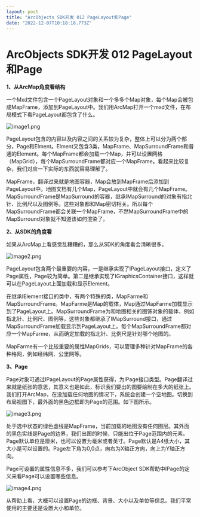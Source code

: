 ```yaml
---
layout: post
title: "ArcObjects SDK开发 012 PageLayout和Page"
date: "2022-12-07T10:18:18.773Z"
---
```

ArcObjects SDK开发 012 PageLayout和Page
====================================

**1、从ArcMap角度看结构**

一个Mxd文件包含一个PageLayout对象和一个多多个Map对象，每个Map会被包成MapFrame，添加到PageLayout中。我们用ArcMap打开一个mxd文件，在布局模式下看PageLayout都包含了什么。

![image1.png](https://img2023.cnblogs.com/blog/146887/202212/146887-20221207095728229-1756443911.png)

PageLayout包含的内容以及内容之间的关系较为复杂，整体上可以分为两个部分，Page和Elment。Elment又包含3类，MapFrame、MapSurroundFrame和普通的Element。每个MapFrame都会加载一个Map，并可以设置网格（MapGrid），每个MapSurroundFrame都对应一个MapFrame。看起来比较复杂，我们对应一下实际的东西就容易理解了。

MapFrame，翻译过来就是地图容器，Map会放到MapFrame后添加到PageLayout中。地图文档有几个Map，PageLayout中就会有几个MapFrame。MapSurroundFrame是MapSurround的容器，继承IMapSurround的对象有指北针、比例尺以及图例等。这些对象都和Map密切相关。所以每个MapSurroundFrame都会关联一个MapFrame，不然MapSurroundFrame中的MapSurround对象就不知道该如何渲染了。

**2、从SDK的角度看**

如果从ArcMap上看感觉乱糟糟的，那么从SDK的角度看会清晰很多。

![image2.png](https://img2023.cnblogs.com/blog/146887/202212/146887-20221207095728041-231719753.png)

PageLayout包含两个最重要的内容，一是继承实现了IPageLayout接口，定义了Page属性，Page较为简单。第二是继承实现了IGraphicsContainer接口，这样就可以在PageLayout上面加载和显示Element。

在继承IElement接口的类中，有两个特殊的类，MapFarme和MapSurroundFrame。MapFarme是Map的载体，Map通过MapFarme加载显示到了PageLayout上。MapSurroundFrame为和地图相关的图饰对象的载体，例如指北针、比例尺、图例等，这些对象都继承了IMapSurround接口，通过MapSurroundFrame加载显示到PageLayout上。每个MapSurroundFrame都对应一个MapFarme，从而确定加载的指北针、比例尺是针对哪个地图的。

MapFarme有一个比较重要的属性MapGrids，可以管理多种针对MapFrame的各种格网，例如经纬网、公里网等。

**3、Page**

Page对象可通过IPageLayout的Page属性获得，为IPage接口类型。Page翻译过来就是纸张的意思，其意义也是如此，标识我们要出的图要绘制在多大的纸张上。我们打开ArcMap，在没加载任何地图的情况下，系统会创建一个空地图。切换到布局视图下，最外面的黑色边框即为Page的范围。如下图所示。

![image3.png](https://img2023.cnblogs.com/blog/146887/202212/146887-20221207095728103-1759337589.png)

处于选中状态的绿色虚线是MapFrame，当前加载的地图没有任何图层。其外面的黑色实线是Page的边界，我们出图的时候，只能出位于Page范围内的元素。Page默认单位是厘米，也可以设置为毫米或者英寸。Page默认是A4纸大小，其大小是可以设置的。Page左下角为0,0点，向右为X轴正方向，向上为Y轴正方向。

Page可设置的属性信息不多，我们可以参考下ArcObject SDK帮助中IPage的定义来看Page可以设置哪些信息。

![image4.png](https://img2023.cnblogs.com/blog/146887/202212/146887-20221207095728065-122469808.png)

从帮助上看，大概可以设置Page的边框、背景、大小以及单位等信息。我们平常使用的主要还是设置大小和单位。